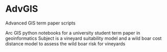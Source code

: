 # AdvGIS
Advanced GIS term paper scripts

Arc GIS python notebooks for a university student term paper in geoinformatics
Subject is a vineyard suitability model and a wild boar cost distance model to assess the wild boar risk for vineyards
